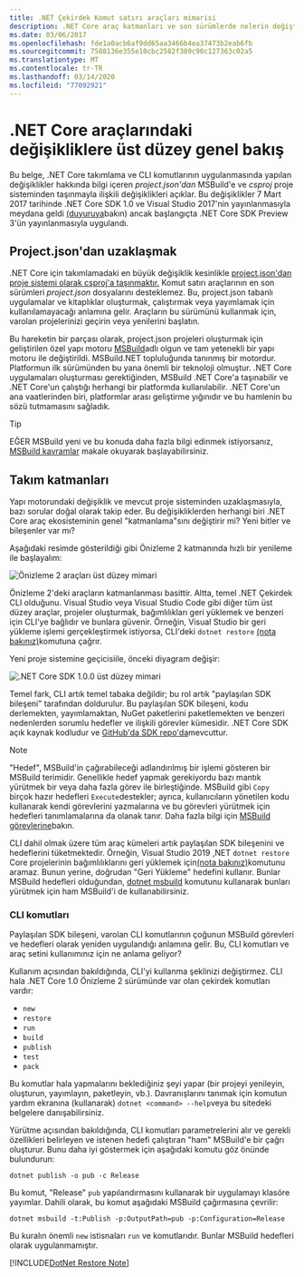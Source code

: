 ```yaml
---
title: .NET Çekirdek Komut satırı araçları mimarisi
description: .NET Core araç katmanları ve son sürümlerde nelerin değiştiği hakkında bilgi edinin.
ms.date: 03/06/2017
ms.openlocfilehash: fde1a0acb6af9dd65aa3466b4ea37473b2eab6fb
ms.sourcegitcommit: 7588136e355e10cbc2582f389c90c127363c02a5
ms.translationtype: MT
ms.contentlocale: tr-TR
ms.lasthandoff: 03/14/2020
ms.locfileid: "77092921"
---
```

# <a name="high-level-overview-of-changes-in-the-net-core-tools"></a>.NET Core araçlarındaki değişikliklere üst düzey genel bakış

Bu belge, .NET Core takımlama ve CLI komutlarının uygulanmasında yapılan değişiklikler hakkında bilgi içeren *project.json'dan* MSBuild'e ve *csproj* proje sisteminden taşınmayla ilişkili değişiklikleri açıklar. Bu değişiklikler 7 Mart 2017 tarihinde .NET Core SDK 1.0 ve Visual Studio 2017'nin yayınlanmasıyla meydana geldi [(duyuruya](https://devblogs.microsoft.com/dotnet/announcing-net-core-tools-1-0/)bakın) ancak başlangıçta .NET Core SDK Preview 3'ün yayınlanmasıyla uygulandı.

## <a name="moving-away-from-projectjson"></a>Project.json'dan uzaklaşmak

.NET Core için takımlamadaki en büyük değişiklik kesinlikle [project.json'dan proje sistemi olarak csproj'a taşınmaktır.](https://devblogs.microsoft.com/dotnet/changes-to-project-json/) Komut satırı araçlarının en son sürümleri *project.json* dosyalarını desteklemez. Bu, project.json tabanlı uygulamalar ve kitaplıklar oluşturmak, çalıştırmak veya yayımlamak için kullanılamayacağı anlamına gelir. Araçların bu sürümünü kullanmak için, varolan projelerinizi geçirin veya yenilerini başlatın.

Bu hareketin bir parçası olarak, project.json projeleri oluşturmak için geliştirilen özel yapı motoru [MSBuild](https://github.com/Microsoft/msbuild)adlı olgun ve tam yetenekli bir yapı motoru ile değiştirildi. MSBuild.NET topluluğunda tanınmış bir motordur. Platformun ilk sürümünden bu yana önemli bir teknoloji olmuştur. .NET Core uygulamaları oluşturması gerektiğinden, MSBuild .NET Core'a taşınabilir ve .NET Core'un çalıştığı herhangi bir platformda kullanılabilir. .NET Core'un ana vaatlerinden biri, platformlar arası geliştirme yığınıdır ve bu hamlenin bu sözü tutmamasını sağladık.

> [!TIP]
> EĞER MSBuild yeni ve bu konuda daha fazla bilgi edinmek istiyorsanız, [MSBuild kavramlar](/visualstudio/msbuild/msbuild-concepts) makale okuyarak başlayabilirsiniz.

## <a name="the-tooling-layers"></a>Takım katmanları

Yapı motorundaki değişiklik ve mevcut proje sisteminden uzaklaşmasıyla, bazı sorular doğal olarak takip eder. Bu değişikliklerden herhangi biri .NET Core araç ekosisteminin genel "katmanlama"sını değiştirir mi? Yeni bitler ve bileşenler var mı?

Aşağıdaki resimde gösterildiği gibi Önizleme 2 katmanında hızlı bir yenileme ile başlayalım:

![Önizleme 2 araçları üst düzey mimari](media/cli-msbuild-architecture/p2-arch.png)

Önizleme 2'deki araçların katmanlanması basittir. Altta, temel .NET Çekirdek CLI olduğunu. Visual Studio veya Visual Studio Code gibi diğer tüm üst düzey araçlar, projeler oluşturmak, bağımlılıkları geri yüklemek ve benzeri için CLI'ye bağlıdır ve bunlara güvenir. Örneğin, Visual Studio bir geri yükleme işlemi gerçekleştirmek istiyorsa, CLI'deki `dotnet restore` [(nota bakınız)](#dotnet-restore-note)komutuna çağrır.

Yeni proje sistemine geçicisiile, önceki diyagram değişir:

![.NET Core SDK 1.0.0 üst düzey mimari](media/cli-msbuild-architecture/p3-arch.png)

Temel fark, CLI artık temel tabaka değildir; bu rol artık "paylaşılan SDK bileşeni" tarafından doldurulur. Bu paylaşılan SDK bileşeni, kodu derlemekten, yayımlamaktan, NuGet paketlerini paketlemekten ve benzeri nedenlerden sorumlu hedefler ve ilişkili görevler kümesidir. .NET Core SDK açık kaynak kodludur ve [GitHub'da SDK repo'da](https://github.com/dotnet/sdk)mevcuttur.

> [!NOTE]
> "Hedef", MSBuild'in çağırabileceği adlandırılmış bir işlemi gösteren bir MSBuild terimidir. Genellikle hedef yapmak gerekiyordu bazı mantık yürütmek bir veya daha fazla görev ile birleştiğinde. MSBuild gibi `Copy` birçok hazır hedefleri `Execute`destekler; ayrıca, kullanıcıların yönetilen kodu kullanarak kendi görevlerini yazmalarına ve bu görevleri yürütmek için hedefleri tanımlamalarına da olanak tanır. Daha fazla bilgi için [MSBuild görevlerine](/visualstudio/msbuild/msbuild-tasks)bakın.

CLI dahil olmak üzere tüm araç kümeleri artık paylaşılan SDK bileşenini ve hedeflerini tüketmektedir. Örneğin, Visual Studio 2019 ,NET `dotnet restore` Core projelerinin bağımlılıklarını geri yüklemek için[(nota bakınız)](#dotnet-restore-note)komutunu aramaz. Bunun yerine, doğrudan "Geri Yükleme" hedefini kullanır. Bunlar MSBuild hedefleri olduğundan, [dotnet msbuild](dotnet-msbuild.md) komutunu kullanarak bunları yürütmek için ham MSBuild'i de kullanabilirsiniz.

### <a name="cli-commands"></a>CLI komutları

Paylaşılan SDK bileşeni, varolan CLI komutlarının çoğunun MSBuild görevleri ve hedefleri olarak yeniden uygulandığı anlamına gelir. Bu, CLI komutları ve araç setini kullanımınız için ne anlama geliyor?

Kullanım açısından bakıldığında, CLI'yi kullanma şeklinizi değiştirmez. CLI hala .NET Core 1.0 Önizleme 2 sürümünde var olan çekirdek komutları vardır:

- `new`
- `restore`
- `run`
- `build`
- `publish`
- `test`
- `pack`

Bu komutlar hala yapmalarını beklediğiniz şeyi yapar (bir projeyi yenileyin, oluşturun, yayımlayın, paketleyin, vb.). Davranışlarını tanımak için komutun yardım ekranına (kullanarak) `dotnet <command> --help`veya bu sitedeki belgelere danışabilirsiniz.

Yürütme açısından bakıldığında, CLI komutları parametrelerini alır ve gerekli özellikleri belirleyen ve istenen hedefi çalıştıran "ham" MSBuild'e bir çağrı oluşturur. Bunu daha iyi göstermek için aşağıdaki komutu göz önünde bulundurun:

   ```dotnetcli
   dotnet publish -o pub -c Release
   ```

Bu komut, "Release" `pub` yapılandırmasını kullanarak bir uygulamayı klasöre yayımlar. Dahili olarak, bu komut aşağıdaki MSBuild çağırmasına çevrilir:

   ```dotnetcli
   dotnet msbuild -t:Publish -p:OutputPath=pub -p:Configuration=Release
   ```

Bu kuralın önemli `new` istisnaları `run` ve komutlarıdır. Bunlar MSBuild hedefleri olarak uygulanmamıştır.

<a name="dotnet-restore-note"></a>
[!INCLUDE[DotNet Restore Note](~/includes/dotnet-restore-note.md)]
